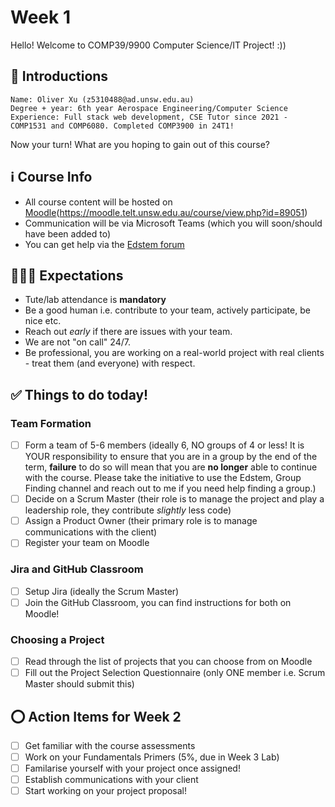 # Week 1

Hello! Welcome to COMP39/9900 Computer Science/IT Project! :))

## 👋 Introductions

```
Name: Oliver Xu (z5310488@ad.unsw.edu.au)
Degree + year: 6th year Aerospace Engineering/Computer Science
Experience: Full stack web development, CSE Tutor since 2021 - COMP1531 and COMP6080. Completed COMP3900 in 24T1!
```
Now your turn! What are you hoping to gain out of this course?

## ℹ️ Course Info

- All course content will be hosted on [Moodle](https://moodle.telt.unsw.edu.au/course/view.php?id=86768)(https://moodle.telt.unsw.edu.au/course/view.php?id=89051)
- Communication will be via Microsoft Teams (which you will soon/should have been added to)
- You can get help via the [Edstem forum](https://edstem.org/au/courses/21324/discussion/)

## 👨‍👩‍👦 Expectations

- Tute/lab attendance is **mandatory**
- Be a good human i.e. contribute to your team, actively participate, be nice etc.
- Reach out *early* if there are issues with your team.
- We are not "on call" 24/7.
- Be professional, you are working on a real-world project with real clients - treat them (and everyone) with respect.

## ✅ Things to do today!

### Team Formation 
- [ ] Form a team of 5-6 members (ideally 6, NO groups of 4 or less! It is YOUR responsibility to ensure that you are in a group by the end of the term, **failure** to do so will mean that you are **no longer** able to continue with the course. Please take the initiative to use the Edstem, Group Finding channel and reach out to me if you need help finding a group.)
- [ ] Decide on a Scrum Master (their role is to manage the project and play a leadership role, they contribute *slightly* less code)
- [ ] Assign a Product Owner (their primary role is to manage communications with the client)
- [ ] Register your team on Moodle

### Jira and GitHub Classroom
- [ ] Setup Jira (ideally the Scrum Master)
- [ ] Join the GitHub Classroom, you can find instructions for both on Moodle!

### Choosing a Project
- [ ] Read through the list of projects that you can choose from on Moodle
- [ ] Fill out the Project Selection Questionnaire (only ONE member i.e. Scrum Master should submit this)

## ⭕ Action Items for Week 2
- [ ] Get familiar with the course assessments
- [ ] Work on your Fundamentals Primers (5%, due in Week 3 Lab)
- [ ] Familarise yourself with your project once assigned!
- [ ] Establish communications with your client
- [ ] Start working on your project proposal!
